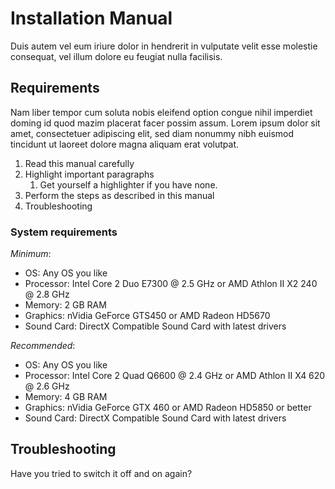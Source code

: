 # Installation Manual

Duis autem vel eum iriure dolor in hendrerit in vulputate velit esse molestie consequat, vel illum dolore eu feugiat nulla facilisis.

## Requirements

Nam liber tempor cum soluta nobis eleifend option congue nihil imperdiet doming id quod mazim placerat facer possim assum. Lorem ipsum dolor sit amet, consectetuer adipiscing elit, sed diam nonummy nibh euismod tincidunt ut laoreet dolore magna aliquam erat volutpat.

1. Read this manual carefully
1. Highlight important paragraphs
	1. Get yourself a highlighter if you have none.
1. Perform the steps as described in this manual
1. Troubleshooting

### System requirements

*Minimum*:

* OS: Any OS you like
* Processor: Intel Core 2 Duo E7300 &#64; 2.5 GHz or AMD Athlon II X2 240 &#64; 2.8 GHz
* Memory: 2 GB RAM
* Graphics: nVidia GeForce GTS450 or AMD Radeon HD5670
* Sound Card: DirectX Compatible Sound Card with latest drivers

*Recommended*:

* OS: Any OS you like
* Processor: Intel Core 2 Quad Q6600 &#64; 2.4 GHz or AMD Athlon II X4 620 &#64; 2.6 GHz
* Memory: 4 GB RAM
* Graphics: nVidia GeForce GTX 460 or AMD Radeon HD5850 or better
* Sound Card: DirectX Compatible Sound Card with latest drivers

## Troubleshooting

Have you tried to switch it off and on again?
